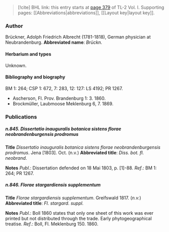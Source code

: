 > [!cite] BHL link: this entry starts at [page 379](https://www.biodiversitylibrary.org/page/33120510) of TL-2 Vol. I.
> Supporting pages: [[Abbreviations|abbreviations]], [[Layout key|layout key]].

### Author

Brückner, Adolph Friedrich Albrecht (1781-1818), German physician at Neubrandenburg. 
**Abbreviated name**: *Brückn.*

#### Herbarium and types

Unknown.

#### Bibliography and biography

BM 1: 264; CSP 1: 672, 7: 283, 12: 127: LS 4192; PR 1267.
- Ascherson, Fl. Prov. Brandenburg 1: 3. 1860.
- Brockmüller, Laubmoose Meklenburg 6, 7. 1869.

### Publications

##### n.845. Dissertatio inauguralis botanica sistens florae neobrandenburgensis prodromus

**Title**
*Dissertatio inauguralis botanica sistens florae neobrandenburgensis prodromus*. Jena \[1803\]. Oct. (n.v.)
**Abbreviated title**: *Diss. bot. fl. neobrand*.

**Notes**
*Publ*.: Dissertation defended on 18 Mai 1803, p. \[1\]-88.
*Ref*.: BM 1: 264; PR 1267.

##### n.846. Florae stargardiensis supplementum

**Title**
*Florae stargardiensis supplementum*. Greifswald 1817. (*n.v.*)
**Abbreviated title**: *Fl. stargard. suppl.*

**Notes**
*Publ*.: Boll 1860 states that only one sheet of this work was ever printed but not distributed through the trade. Early phytogeographical treatise.
*Ref*.: Boll, Fl. Meklenburg 150. 1860.

